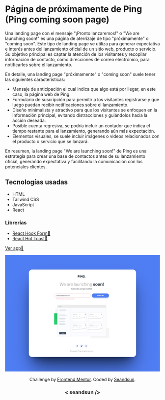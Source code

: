 # Página de próximamente de Ping (Ping coming soon page)

Una landing page con el mensaje "¡Pronto lanzaremos!" o "We are launching soon!" es una página de aterrizaje de tipo "próximamente" o "coming soon". Este tipo de landing page se utiliza para generar expectativa e interés antes del lanzamiento oficial de un sitio web, producto o servicio. Su objetivo principal es captar la atención de los visitantes y recopilar información de contacto, como direcciones de correo electrónico, para notificarles sobre el lanzamiento.

En detalle, una landing page "próximamente" o "coming soon" suele tener las siguientes características:

- Mensaje de anticipación el cual indica que algo está por llegar, en este caso, la página web de Ping.
- Formulario de suscripción para permitir a los visitantes registrarse y que luego puedan recibir notificaciones sobre el lanzamiento.
- Diseño minimalista y atractivo para que los visitantes se enfoquen en la información principal, evitando distracciones y guiándolos hacia la acción deseada.
- Posible cuenta regresiva, se podría incluir un contador que indica el tiempo restante para el lanzamiento, generando aún más expectación.
- Elementos visuales, se suele incluir imágenes o videos relacionados con el producto o servicio que se lanzará.

En resumen, la landing page "We are launching soon!" de Ping es una estrategia para crear una base de contactos antes de su lanzamiento oficial, generando expectativa y facilitando la comunicación con los potenciales clientes.

## Tecnologías usadas

- HTML
- Tailwind CSS
- JavaScript
- React

### Librerías

- [React Hook Form🔗](https://react-hook-form.com/) 
- [React Hot Toast🔗](https://react-hot-toast.com/)

[Ver app🔗](https://)

![ping coming soon page img demo](./src/assets/design/ping-coming-soon-page.jpg)

<div align="center">
  Challenge by <a href="https://www.frontendmentor.io?ref=challenge" target="_blank">Frontend Mentor</a>. 
  Coded by <a href="https://github.com/seandsun">Seandsun</a>.
</div>

 <h3 align="center">< seandsun /></h3>